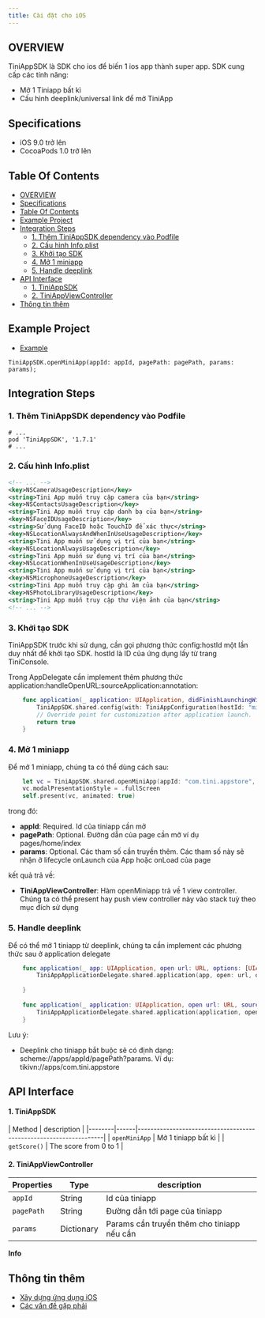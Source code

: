 ```yaml
---
title: Cài đặt cho iOS
---
```


## OVERVIEW
TiniAppSDK là SDK cho ios để biến 1 ios app thành super app. SDK cung cấp các tính năng:

- Mở 1 Tiniapp bất kì
- Cấu hình deeplink/universal link để mở TiniApp


## Specifications
- iOS 9.0 trở lên
- CocoaPods 1.0 trở lên

## Table Of Contents
- [OVERVIEW](#overview)
- [Specifications](#specifications)
- [Table Of Contents](#table-of-contents)
- [Example Project](#example-project)
- [Integration Steps](#integration-steps)
  - [1. Thêm TiniAppSDK dependency vào Podfile](#1-thêm-tiniappsdk-dependency-vào-podfile)
  - [2. Cấu hình Info.plist](#2-cấu-hình-infoplist)
  - [3. Khởi tạo SDK](#3-khởi-tạo-sdk)
  - [4. Mở 1 miniapp](#4-mở-1-miniapp)
  - [5. Handle deeplink](#5-handle-deeplink)
- [API Interface](#api-interface)
    - [1. TiniAppSDK](#1-tiniappsdk)
    - [2. TiniAppViewController](#2-tiniappviewcontroller)
- [Thông tin thêm](#thông-tin-thêm)




## Example Project
- [Example](/docs/sdk/example-for-ios)

```objc
TiniAppSDK.openMiniApp(appId: appId, pagePath: pagePath, params: params);
```

## Integration Steps
### 1. Thêm TiniAppSDK dependency vào Podfile

```pod
# ...
pod 'TiniAppSDK', '1.7.1'
# ...
```

### 2. Cấu hình Info.plist

```xml
<!-- ... -->
<key>NSCameraUsageDescription</key>
<string>Tini App muốn truy cập camera của bạn</string>
<key>NSContactsUsageDescription</key>
<string>Tini App muốn truy cập danh bạ của bạn</string>
<key>NSFaceIDUsageDescription</key>
<string>Sử dụng FaceID hoặc TouchID để xác thực</string>
<key>NSLocationAlwaysAndWhenInUseUsageDescription</key>
<string>Tini App muốn sử dụng vị trí của bạn</string>
<key>NSLocationAlwaysUsageDescription</key>
<string>Tini App muốn sử dụng vị trí của bạn</string>
<key>NSLocationWhenInUseUsageDescription</key>
<string>Tini App muốn sử dụng vị trí của bạn</string>
<key>NSMicrophoneUsageDescription</key>
<string>Tini App muốn truy cập ghi âm của bạn</string>
<key>NSPhotoLibraryUsageDescription</key>
<string>Tini App muốn truy cập thư viện ảnh của bạn</string>
<!-- ... -->
```
		 
### 3. Khởi tạo SDK
TiniAppSDK trước khi sử dụng, cần gọi phương thức config:hostId một lần duy nhất để khởi tạo SDK. hostId là ID của ứng dụng lấy từ trang TiniConsole.

Trong AppDelegate cần implement thêm  phương thức application:handleOpenURL:sourceApplication:annotation:
 
```swift
    func application(_ application: UIApplication, didFinishLaunchingWithOptions launchOptions: [UIApplication.LaunchOptionsKey: Any]?) -> Bool {
        TiniAppSDK.shared.config(with: TiniAppConfiguration(hostId: "miniapp-demo"))
        // Override point for customization after application launch.
        return true
    }
```

### 4. Mở 1 miniapp
Để mở 1 miniapp, chúng ta có thể dùng cách sau:

```swift
    let vc = TiniAppSDK.shared.openMiniApp(appId: "com.tini.appstore", pathPath: nil, params: nil)
    vc.modalPresentationStyle = .fullScreen
    self.present(vc, animated: true)
```
trong đó: 

  - **appId**: Required. Id của tiniapp cần mở
  - **pagePath**: Optional. Đường dẫn của page cần mở ví dụ pages/home/index
  - **params**: Optional. Các tham số cần truyền thêm. Các tham số này sẽ nhận ở lifecycle onLaunch của App hoặc onLoad của page

kết quả trả về:
  - **TiniAppViewController**: Hàm openMiniapp trả về 1 view controller. Chúng ta có thể present hay push view controller này vào stack  tuỳ theo mục đích sử dụng
### 5. Handle deeplink
Để có thể mở 1 tiniapp từ deeplink, chúng ta cần implement các phương thức sau ở application delegate

```swift
    func application(_ app: UIApplication, open url: URL, options: [UIApplication.OpenURLOptionsKey : Any] = [:]) -> Bool {
        TiniAppApplicationDelegate.shared.application(app, open: url, options: options)
        
    }
    
    func application(_ application: UIApplication, open url: URL, sourceApplication: String?, annotation: Any) -> Bool {
        TiniAppApplicationDelegate.shared.application(application, open: url, sourceApplication: sourceApplication, annotation: annotation)
    }
```
Lưu ý:
  - Deeplink cho tiniapp bắt buộc sẽ có định dạng: scheme://apps/appId/pagePath?params. Ví dụ: tikivn://apps/com.tini.appstore

## API Interface

#### 1. TiniAppSDK

| Method | description                                                       |
|--------|------|-------------------------------------------------------------------|
| `openMiniApp` | Mở 1 tiniapp bất kì |
| `getScore()` | The score from 0 to 1 |


#### 2. TiniAppViewController

| Properties | Type | description                                                       |
|--------|------|-------------------------------------------------------------------|
| `appId`| String | Id của tiniapp |
| `pagePath`| String | Đường dẫn tới page của tiniapp |
| `params`| Dictionary | Params cần truyền thêm cho tiniapp nếu cần |
**Info**

## Thông tin thêm

- [Xây dựng ứng dụng iOS](/docs/sdk/example-for-ios)
- [Các vấn đề gặp phải](/docs/sdk/troubleshooting)